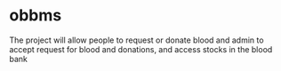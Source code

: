 # obbms
The project will allow people to request or donate blood and admin to accept request for blood and donations, and access stocks in the blood bank
